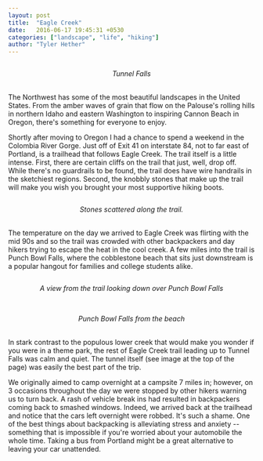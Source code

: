 ```yaml
---
layout: post
title:  "Eagle Creek"
date:   2016-06-17 19:45:31 +0530
categories: ["landscape", "life", "hiking"]
author: "Tyler Hether"
---
```


<p align="center">
  <img src="https://farm8.staticflickr.com/7602/26885151053_3b35d37b63_z.jpg" alt=""/>
</p>
<center>
<i> Tunnel Falls </i>
<br> <br>
</center>


The Northwest has some of the most beautiful landscapes in the United States. From the amber waves of grain that flow on the Palouse's rolling hills in northern Idaho and eastern Washington to inspiring Cannon Beach in Oregon, there's something for everyone to enjoy.

<!-- Before moving to the Beaver State, I read Douglas Lorain's book [*100 Classic Hikes in Oregon*](https://books.google.com/books?id=eCV2jzmN0A8C&dq=100+classic+hikes+in+oregon&hl=en&sa=X&ved=0ahUKEwjpyq2M-q_NAhUY7WMKHTP7AloQ6AEIKzAB). My favorite thing about that book is that the colored pictures provide great snapshots of scenic waterfalls and vistas -- which are great for planning out trips -- but it still leaves plenty of natural beauty to be discovered in person.   -->

Shortly after moving to Oregon I had a chance to spend a weekend in the Colombia River Gorge. Just off of Exit 41 on interstate 84, not to far east of Portland, is a trailhead that follows Eagle Creek. The trail itself is a little intense. First, there are certain cliffs on the trail that just, well, drop off. While there's no guardrails to be found, the trail does have wire handrails in the sketchiest regions. Second, the knobbly stones that make up the trail will make you wish you brought your most supportive hiking boots.

<p align="center">
  <img src="https://farm8.staticflickr.com/7405/27420933571_50175e7522_z.jpg" alt=""/>
</p>
<center>
<i> Stones scattered along the trail. </i>
<br> <br>
</center>

The temperature on the day we arrived to Eagle Creek was flirting with the mid 90s and so the trail was crowded with other backpackers and day hikers trying to escape the heat in the cool creek. A few miles into the trail is Punch Bowl Falls, where the cobblestone beach that sits just downstream is a popular hangout for families and college students alike.

<p align="center">
  <img src="https://farm8.staticflickr.com/7321/26885143603_1f702d2673_b.jpg" alt=""/>
</p>
<center>
<i> A view from the trail looking down over Punch Bowl Falls </i>
<br> <br>
</center>

<p align="center">
  <img src="https://farm8.staticflickr.com/7223/27458465796_a408627ef9_z.jpg" alt=""/>
</p>
<center>
<i> Punch Bowl Falls from the beach </i>
<br> <br>
</center>

In stark contrast to the populous lower creek that would make you wonder if you were in a theme park, the rest of Eagle Creek trail leading up to Tunnel Falls was calm and quiet. The tunnel itself (see image at the top of the page) was easily the best part of the trip.

We originally aimed to camp overnight at a campsite 7 miles in; however, on 3 occasions throughout the day we were stopped by other hikers warning us to turn back. A rash of vehicle break ins had resulted in backpackers coming back to smashed windows. Indeed, we arrived back at the trailhead and notice that the cars left overnight were robbed. It's such a shame. One of the best things about backpacking is alleviating stress and anxiety -- something that is impossible if you're worried about your automobile the whole time. Taking a bus from Portland might be a great alternative to leaving your car unattended.
